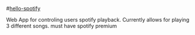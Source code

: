 #[hello-spotify](http://hello-spotify-80095.herokuapp.com/)

Web App for controling users spotify playback. Currently allows for playing 3 different songs. must have spotify premium
